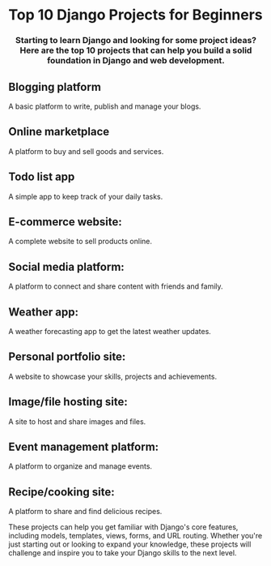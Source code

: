# Top 10 Django Projects for Beginners
<h3 align="center">Starting to learn Django and looking for some project ideas? Here are the top 10 projects that can help you build a solid foundation in Django and web development.</h3>

## Blogging platform
A basic platform to write, publish and manage your blogs.
## Online marketplace
A platform to buy and sell goods and services.
## Todo list app
A simple app to keep track of your daily tasks.
## E-commerce website:
A complete website to sell products online.
## Social media platform:
A platform to connect and share content with friends and family.
## Weather app:
A weather forecasting app to get the latest weather updates.
## Personal portfolio site:
A website to showcase your skills, projects and achievements.
## Image/file hosting site:
A site to host and share images and files.
## Event management platform:
A platform to organize and manage events.
## Recipe/cooking site:
A platform to share and find delicious recipes.

These projects can help you get familiar with Django's core features, including models, templates, views, forms, and URL routing. Whether you're just starting out or looking to expand your knowledge, these projects will challenge and inspire you to take your Django skills to the next level.
